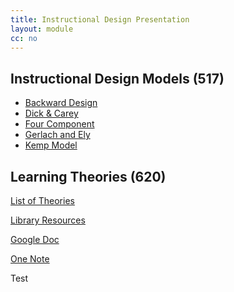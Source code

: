 ```yaml
---
title: Instructional Design Presentation
layout: module
cc: no
---
```

<div class="row">
<div class="col-md-5 col-xs-10 offset-xs-1 boxoutline">
<h2><span>Instructional Design Models (517)</span></h2>
<ul>
  <li><a href="https://commons.georgetown.edu/teaching/design/designing_backward/" target="_blank">Backward Design</a></li>
  <li><a href="https://lti.umuc.edu/contentadaptor/topics/byid/893e59c7-0ee9-4fad-b988-8c138a5e95ce" target="_blank">Dick &amp; Carey</a></li>
  <li><a href="https://www.4cid.org/about-4cid" target="_blank">Four Component</a></li>
  <li><a href="http://edtc632160instructionaldesign.pbworks.com/w/page/54485151/Gerlach%20and%20Ely%20Instructional%20Design%20Model" target="_blank">Gerlach and Ely</a></li>
  <li><a href="https://michaelhanley.ie/elearningcurve/discovering-instructional-design-11-kemp-model/" target="_blank">Kemp Model</a></li>
</ul>
</div>
<div class="boxoutline col-md-5 offset-md-1 col-xs-10 offset-xs-1">
  <h2><span>Learning Theories (620)</span></h2>
<p><a class="btn btn-primary btn-block" href="https://www.instructionaldesign.org/theories/" target="_blank">List of Theories</a></p>
<p><a class="btn btn-primary btn-block" href="https://suny-bro.primo.exlibrisgroup.com/discovery/search?vid=01SUNY_BRO:01SUNY_BRO&lang=en&sortby=rank" target="_blank">Library Resources</a></p>
<p><a class="btn btn-primary btn-block" href="https://docs.google.com/document/d/1AKfq3GIzdDQfb33iFvNfHWHQCsfiflEV5K9o5JKHBaU/edit?usp=sharing" target="_blank">Google Doc</a></p>
<p><a class="btn btn-primary btn-block" href="https://brockportsuny-my.sharepoint.com/:o:/g/personal/lrath_brockport_edu/ElFoxh1k5h5KgThCK5LvlvoBCDirFmmC4mCT9-Yrt0K5sg?e=meMDn5" target="_blank">One Note</a></p>
</div>
</div>
<div style="clear:both;"></div>
<p>Test</p>
